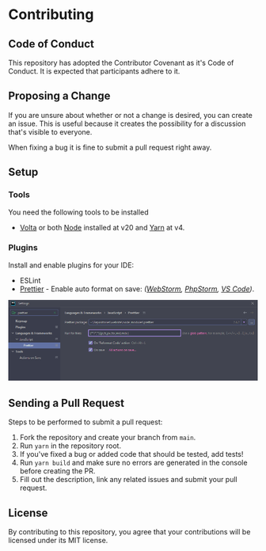 # Contributing

## Code of Conduct

This repository has adopted the Contributor Covenant as it's Code of Conduct. It is expected that
participants adhere to it.

## Proposing a Change

If you are unsure about whether or not a change is desired, you can create an issue. This is useful
because it creates the possibility for a discussion that's visible to everyone.

When fixing a bug it is fine to submit a pull request right away.

## Setup

### Tools

You need the following tools to be installed

- [Volta](https://volta.sh/) or both [Node](https://nodejs.org/) installed at v20 and
  [Yarn](https://yarnpkg.com/) at v4.

### Plugins

Install and enable plugins for your IDE:

- ESLint
- [Prettier](https://prettier.io/) - Enable auto format on save:
  _([WebStorm](https://www.jetbrains.com/help/idea/prettier.html#ws_prettier_configure),
  [PhpStorm](https://www.jetbrains.com/help/idea/prettier.html#ws_prettier_configure),
  [VS Code](https://marketplace.visualstudio.com/items?itemName=esbenp.prettier-vscode#format-on-save))_.

<img width="977" src="media/prettier-in-webstorm.png" alt="Prettier configuration" />

## Sending a Pull Request

Steps to be performed to submit a pull request:

1. Fork the repository and create your branch from `main`.
2. Run `yarn` in the repository root.
3. If you've fixed a bug or added code that should be tested, add tests!
4. Run `yarn build` and make sure no errors are generated in the console before creating the PR.
5. Fill out the description, link any related issues and submit your pull request.

## License

By contributing to this repository, you agree that your contributions will be licensed under its MIT
license.
